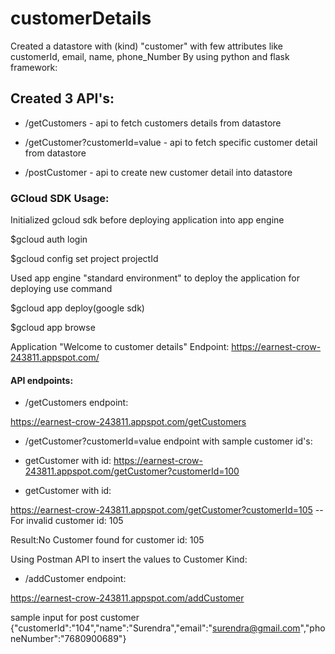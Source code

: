 # customerDetails

Created a datastore with (kind) "customer" with few attributes like customerId, email, name, phone_Number
By using python and flask framework:

## Created 3 API's:

- /getCustomers - api to fetch customers details from datastore

- /getCustomer?customerId=value - api to fetch specific customer detail from datastore

- /postCustomer - api to create new customer detail into datastore

### GCloud SDK Usage: 
Initialized gcloud sdk before deploying application into app engine

$gcloud auth login

$gcloud config set project projectId

Used app engine "standard environment" to deploy the application for deploying use command

$gcloud app deploy(google sdk)

$gcloud app browse

Application "Welcome to customer details" Endpoint: https://earnest-crow-243811.appspot.com/

#### API endpoints:

- /getCustomers endpoint: 

https://earnest-crow-243811.appspot.com/getCustomers

- /getCustomer?customerId=value endpoint with sample customer id's:


- getCustomer with id:
https://earnest-crow-243811.appspot.com/getCustomer?customerId=100


- getCustomer with id:

https://earnest-crow-243811.appspot.com/getCustomer?customerId=105  --For invalid customer id: 105

Result:No Customer found for customer id: 105


Using Postman API to insert the values to Customer Kind:

- /addCustomer endpoint:

https://earnest-crow-243811.appspot.com/addCustomer

sample input for post customer {"customerId":"104","name":"Surendra","email":"surendra@gmail.com","phoneNumber":"7680900689"}
